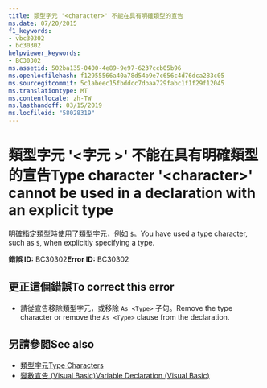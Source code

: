 ```yaml
---
title: 類型字元 '<character>' 不能在具有明確類型的宣告
ms.date: 07/20/2015
f1_keywords:
- vbc30302
- bc30302
helpviewer_keywords:
- BC30302
ms.assetid: 502ba135-0400-4e89-9e97-6237ccb05b96
ms.openlocfilehash: f12955566a40a78d54b9e7c656c4d76dca283c05
ms.sourcegitcommit: 5c1abeec15fbddcc7dbaa729fabc1f1f29f12045
ms.translationtype: MT
ms.contentlocale: zh-TW
ms.lasthandoff: 03/15/2019
ms.locfileid: "58028319"
---
```

# <a name="type-character-character-cannot-be-used-in-a-declaration-with-an-explicit-type"></a><span data-ttu-id="06c30-102">類型字元 '\<字元 >' 不能在具有明確類型的宣告</span><span class="sxs-lookup"><span data-stu-id="06c30-102">Type character '\<character>' cannot be used in a declaration with an explicit type</span></span>
<span data-ttu-id="06c30-103">明確指定類型時使用了類型字元，例如 `$`。</span><span class="sxs-lookup"><span data-stu-id="06c30-103">You have used a type character, such as `$`, when explicitly specifying a type.</span></span>  
  
 <span data-ttu-id="06c30-104">**錯誤 ID:** BC30302</span><span class="sxs-lookup"><span data-stu-id="06c30-104">**Error ID:** BC30302</span></span>  
  
## <a name="to-correct-this-error"></a><span data-ttu-id="06c30-105">更正這個錯誤</span><span class="sxs-lookup"><span data-stu-id="06c30-105">To correct this error</span></span>  
  
-   <span data-ttu-id="06c30-106">請從宣告移除類型字元，或移除 `As <Type>` 子句。</span><span class="sxs-lookup"><span data-stu-id="06c30-106">Remove the type character or remove the `As <Type>` clause from the declaration.</span></span>  
  
## <a name="see-also"></a><span data-ttu-id="06c30-107">另請參閱</span><span class="sxs-lookup"><span data-stu-id="06c30-107">See also</span></span>

- [<span data-ttu-id="06c30-108">類型字元</span><span class="sxs-lookup"><span data-stu-id="06c30-108">Type Characters</span></span>](../../visual-basic/programming-guide/language-features/data-types/type-characters.md)
- [<span data-ttu-id="06c30-109">變數宣告 (Visual Basic)</span><span class="sxs-lookup"><span data-stu-id="06c30-109">Variable Declaration (Visual Basic)</span></span>](../programming-guide/language-features/variables/variable-declaration.md)

